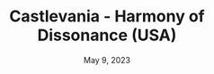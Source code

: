 ---
layout: gba
title: "Castlevania - Harmony of Dissonance (USA)"
categories:
 - approved
 - gba
 - universal
 - safe
tags:
- castlevania
date: May 9, 2023
permalink: /games/castlevania-hod/play/details
publisher: Konami
gid: castlevania-hod
---